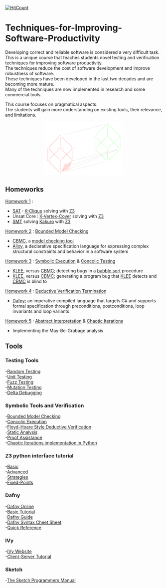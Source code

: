 [![HitCount](http://hits.dwyl.com/AvivYaniv/Techniques-for-Improving-Software-Productivity.svg)](http://hits.dwyl.com/AvivYaniv/Techniques-for-Improving-Software-Productivity)

# Techniques-for-Improving-Software-Productivity

Developing correct and reliable software is considered a very difficult task. <br/>
This is a unique course that teaches students novel testing and verification techniques for improving software productivity. <br/>
The techniques reduce the cost of software development and improve robustness of software. <br/>
These techniques have been developed in the last two decades and are becoming more mature. <br/>
Many of the techniques are now implemented in research and some commercial tools. <br/>

This course focuses on pragmatical aspects. <br/>
The students will gain more understanding on existing tools, their relevance, and limitations. <br/>

<p align="center">
    <img src="https://github.com/AvivYaniv/Techniques-for-Improving-Software-Productivity/blob/master/logo/AbstractInterpretationOfIntegersBySigns.svg" width="50%"/>
<p/>

## Homeworks
[Homework 1](https://github.com/AvivYaniv/Techniques-for-Improving-Software-Productivity/blob/master/1%3B%20SAT%20%26%20SMT/soft-prod_ex1.pdf) : <br/>
- [SAT](https://en.wikipedia.org/wiki/Boolean_satisfiability_problem#Unrestricted_satisfiability_(SAT)) : [K-Clique](https://en.wikipedia.org/wiki/Clique_problem) solving with [Z3](https://en.wikipedia.org/wiki/Z3_Theorem_Prover) <br/>
- Unsat Core : [K-Vertex-Cover](https://en.wikipedia.org/wiki/Vertex_cover) solving with [Z3](https://en.wikipedia.org/wiki/Z3_Theorem_Prover) <br/>
- [SMT](https://en.wikipedia.org/wiki/Satisfiability_modulo_theories) solving [Kakuro](https://en.wikipedia.org/wiki/Kakuro) with [Z3](https://en.wikipedia.org/wiki/Z3_Theorem_Prover) <br/>


[Homework 2](https://github.com/AvivYaniv/Techniques-for-Improving-Software-Productivity/blob/master/2%3B%20CBMC%20%26%20Alloy/soft-prod_ex2.pdf) : [Bounded Model Checking](https://en.wikipedia.org/wiki/Model_checking) <br/>
- [CBMC](http://www.cs.cmu.edu/~modelcheck/cbmc/), a [model checking tool](https://en.wikipedia.org/wiki/Model_checking) <br/>
- [Alloy](https://en.wikipedia.org/wiki/Alloy_(specification_language)), a declarative specification language for expressing complex structural constraints and behavior in a software system <br/>


[Homework 3](https://github.com/AvivYaniv/Techniques-for-Improving-Software-Productivity/blob/master/3%3B%20KLEE%20%26%20CBMC/soft-prod_ex3.pdf) : [Symbolic Execution](https://en.wikipedia.org/wiki/Symbolic_execution) & [Concolic Testing](https://en.wikipedia.org/wiki/Concolic_testing) <br/>
- [KLEE](https://klee.github.io/), versus [CBMC](http://www.cs.cmu.edu/~modelcheck/cbmc/); detecting bugs in a [bubble sort](https://en.wikipedia.org/wiki/Bubble_sort) procedure <br/>
- [KLEE](https://klee.github.io/), versus [CBMC](http://www.cs.cmu.edu/~modelcheck/cbmc/); generating a program bug that [KLEE](https://klee.github.io/) detects and [CBMC](http://www.cs.cmu.edu/~modelcheck/cbmc/) is blind to <br/>


[Homework 4](https://github.com/AvivYaniv/Techniques-for-Improving-Software-Productivity/blob/master/4%3B%20Dafny/soft-prod_ex4.pdf) : [Deductive Verification Termination](https://en.wikipedia.org/wiki/Formal_verification) <br/>
- [Dafny](https://en.wikipedia.org/wiki/Dafny); an imperative compiled language that targets C# and supports formal specification through preconditions, postconditions, loop invariants and loop variants <br/> 


[Homework 5](https://github.com/AvivYaniv/Techniques-for-Improving-Software-Productivity/blob/master/5%3B%20Abstract%20Interpretation%20%26%20Chaotic%20Iterations/soft-prod_ex5.pdf) : [Abstract Interpretation](https://en.wikipedia.org/wiki/Abstract_interpretation) & [Chaotic Iterations](https://bitbucket.org/tausigplan/chaotic-iterations/) <br/>
- Implementing the May-Be-Grabage analysis <br/> 

## Tools
### Testing Tools
-[Random Testing](https://en.wikipedia.org/wiki/Random_testing) <br/>
-[Unit Testing](https://en.wikipedia.org/wiki/Unit_testing) <br/>
-[Fuzz Testing](https://en.wikipedia.org/wiki/Fuzz_testing) <br/>
-[Mutation Testing](https://en.wikipedia.org/wiki/Mutation_testing) <br/>
-[Delta Debugging](https://en.wikipedia.org/wiki/Delta_Debugging) <br/>

### Symbolic Tools and Verification
-[Bounded Model Checking](https://en.wikipedia.org/wiki/Model_checking) <br/>
-[Concolic Execution](https://en.wikipedia.org/wiki/Concolic_testing) <br/>
-[Floyd-Hoare Style Deductive Verification](https://en.wikipedia.org/wiki/Hoare_logic) <br/>
-[Static Analysis](https://en.wikipedia.org/wiki/Abstract_interpretation) <br/>
-[Proof Assistance](https://en.wikipedia.org/wiki/Coq) <br/>
-[Chaotic Iterations implementation in Python](https://bitbucket.org/tausigplan/chaotic-iterations/) <br/>

### Z3 python interface tutorial
-[Basic](http://www.cs.tau.ac.il/~msagiv/courses/asv/z3py/guide-examples.htm) <br/>
-[Advanced](http://www.cs.tau.ac.il/~msagiv/courses/asv/z3py/advanced-examples.htm) <br/>
-[Strategies](http://www.cs.tau.ac.il/~msagiv/courses/asv/z3py/strategies-examples.htm) <br/>
-[Fixed-Points](http://www.cs.tau.ac.il/~msagiv/courses/asv/z3py/fixedpoints-examples.htm)

### Dafny
-[Dafny Online](http://rise4fun.com/Dafny/) <br/>
-[Basic Tutorial](http://rise4fun.com/Dafny/tutorial) <br/>
-[Dafny Guide](https://research.microsoft.com/en-us/um/people/leino/papers/krml220.pdf) <br/>
-[Dafny Syntax Cheet Sheet](https://docs.google.com/document/d/1kz5_yqzhrEyXII96eCF1YoHZhnb_6dzv-K3u79bMMis/edit?pref=2&pli=1) <br/>
-[Quick Reference](https://www.microsoft.com/en-us/research/project/dafny-a-language-and-program-verifier-for-functional-correctness/) <br/>

### IVy
-[IVy Website](http://microsoft.github.io/ivy/) <br/>
-[Client-Server Tutorial](http://microsoft.github.io/ivy/examples/client_server_example.html) <br/>

### Sketch
-[The Sketch Programmers Manual](https://people.csail.mit.edu/asolar/manual.pdf) <br/>
